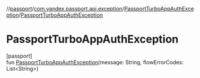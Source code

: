 //[passport](../../../index.md)/[com.yandex.passport.api.exception](../index.md)/[PassportTurboAppAuthException](index.md)/[PassportTurboAppAuthException](-passport-turbo-app-auth-exception.md)

# PassportTurboAppAuthException

[passport]\
fun [PassportTurboAppAuthException](-passport-turbo-app-auth-exception.md)(message: String, flowErrorCodes: List&lt;String&gt;)
